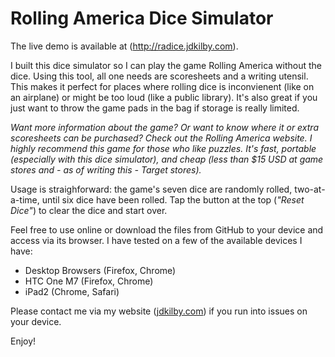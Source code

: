 # Rolling America Dice Simulator

The live demo is available at (http://radice.jdkilby.com).

I built this dice simulator so I can play the game Rolling America without the dice. Using this tool, all one needs are scoresheets and a writing utensil. This makes it perfect for places where rolling dice is inconvienent (like on an airplane) or might be too loud (like a public library). It's also great if you just want to throw the game pads in the bag if storage is really limited.

*Want more information about the game? Or want to know where it or extra scoresheets can be purchased? Check out the Rolling America website. I highly recommend this game for those who like puzzles. It's fast, portable (especially with this dice simulator), and cheap (less than $15 USD at game stores and - as of writing this - Target stores).*

Usage is straighforward: the game's seven dice are randomly rolled, two-at-a-time, until six dice have been rolled. Tap the button at the top (*"Reset Dice"*) to clear the dice and start over.

Feel free to use online or download the files from GitHub to your device and access via its browser. I have tested on a few of the available devices I have:

  - Desktop Browsers (Firefox, Chrome)
  - HTC One M7 (Firefox, Chrome)
  - iPad2 (Chrome, Safari)

Please contact me via my website ([jdkilby.com](http://www.jdkilby.com)) if you run into issues on your device.

Enjoy!